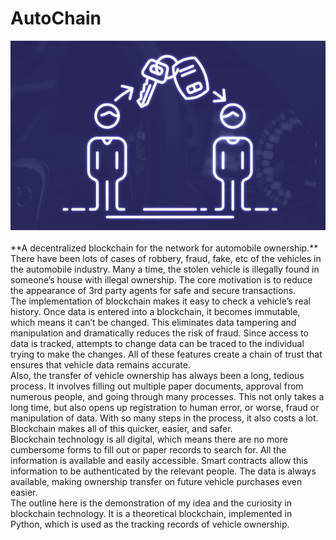 # AutoChain
<div align="center">
    <img src='image.png' />
    <br />
    <br />
</div>
**A decentralized blockchain for the network for automobile ownership.**</br>
There have been lots of cases of robbery, fraud, fake, etc of the vehicles in the automobile industry. Many a time, the stolen vehicle is illegally found in someone’s house with illegal ownership. The core motivation is to reduce the appearance of 3rd party agents for safe and secure transactions.</br>
The implementation of blockchain makes it easy to check a vehicle’s real history. Once data is entered into a blockchain, it becomes immutable, which means it can’t be changed. This eliminates data tampering and manipulation and dramatically reduces the risk of fraud. Since access to data is tracked, attempts to change data can be traced to the individual trying to make the changes. All of these features create a chain of trust that ensures that vehicle data remains accurate.</br>
Also, the transfer of vehicle ownership has always been a long, tedious process. It involves filling out multiple paper documents, approval from numerous people, and going through many processes. This not only takes a long time, but also opens up registration to human error, or worse, fraud or manipulation of data. With so many steps in the process, it also costs a lot. Blockchain makes all of this quicker, easier, and safer.</br>
Blockchain technology is all digital, which means there are no more cumbersome forms to fill out or paper records to search for. All the information is available and easily accessible. Smart contracts allow this information to be authenticated by the relevant people. The data is always available, making ownership transfer on future vehicle purchases even easier.</br>
The outline here is the demonstration of my idea and the curiosity in blockchain technology. It is a theoretical blockchain, implemented in Python, which is used as the tracking records of vehicle ownership.
